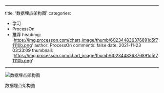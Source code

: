 
---
title: '数据埋点架构图'
categories: 
 - 学习
 - ProcessOn
 - 推荐
headimg: 'https://img.processon.com/chart_image/thumb/602344836376891d5f71110b.png'
author: ProcessOn
comments: false
date: 2021-11-23 03:23:09
thumbnail: 'https://img.processon.com/chart_image/thumb/602344836376891d5f71110b.png'
---

<div>   
<img class="thumb" alt="数据埋点架构图" src="https://img.processon.com/chart_image/thumb/602344836376891d5f71110b.png" referrerpolicy="no-referrer">
<p>数据埋点架构图</p>  
</div>
            